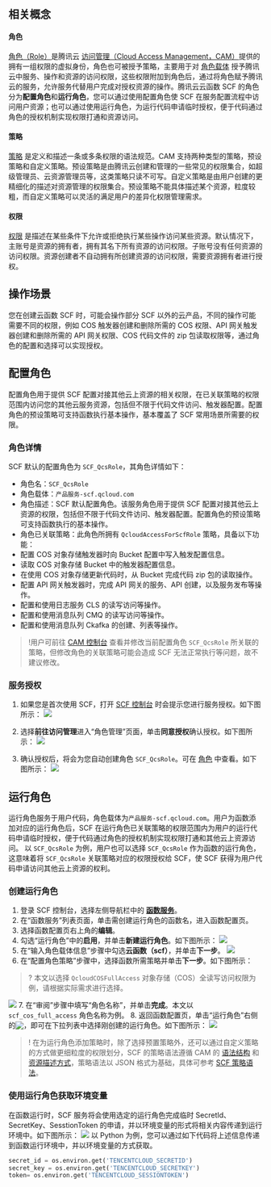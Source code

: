 
## 相关概念
#### 角色
[角色（Role）](https://cloud.tencent.com/document/product/598/19420)是腾讯云 [访问管理（Cloud Access Management，CAM）](https://cloud.tencent.com/document/product/598/10583)提供的拥有一组权限的虚拟身份，角色也可被授予策略，主要用于对 [角色载体](https://cloud.tencent.com/document/product/598/19421#.E8.A7.92.E8.89.B2.E8.BD.BD.E4.BD.93) 授予腾讯云中服务、操作和资源的访问权限，这些权限附加到角色后，通过将角色赋予腾讯云的服务，允许服务代替用户完成对授权资源的操作。腾讯云云函数 SCF 的角色分为**配置角色**和**运行角色**，您可以通过使用配置角色使 SCF 在服务配置流程中访问用户资源；也可以通过使用运行角色，为运行代码申请临时授权，便于代码通过角色的授权机制实现权限打通和资源访问。

#### 策略
[策略](https://cloud.tencent.com/document/product/598/10601) 是定义和描述一条或多条权限的语法规范。CAM 支持两种类型的策略，预设策略和自定义策略。预设策略是由腾讯云创建和管理的一些常见的权限集合，如超级管理员、云资源管理员等，这类策略只读不可写。自定义策略是由用户创建的更精细化的描述对资源管理的权限集合。预设策略不能具体描述某个资源，粒度较粗，而自定义策略可以灵活的满足用户的差异化权限管理需求。

#### 权限
[权限](https://cloud.tencent.com/document/product/598/10600) 是描述在某些条件下允许或拒绝执行某些操作访问某些资源。默认情况下，主账号是资源的拥有者，拥有其名下所有资源的访问权限。子账号没有任何资源的访问权限。资源创建者不自动拥有所创建资源的访问权限，需要资源拥有者进行授权。

## 操作场景
您在创建云函数 SCF 时，可能会操作部分 SCF 以外的云产品，不同的操作可能需要不同的权限，例如 COS 触发器创建和删除所需的 COS 权限、API 网关触发器创建和删除所需的 API 网关权限、COS 代码文件的 zip 包读取权限等，通过角色的配置和选择可以实现授权。

## 配置角色
配置角色用于提供 SCF 配置对接其他云上资源的相关权限，在已关联策略的权限范围内访问您的其他云服务资源，包括但不限于代码文件访问、触发器配置。配置角色的预设策略可支持函数执行基本操作，基本覆盖了 SCF 常用场景所需要的权限。

### 角色详情
SCF 默认的配置角色为 `SCF_QcsRole`，其角色详情如下：
- 角色名：`SCF_QcsRole` 
- 角色载体：`产品服务-scf.qcloud.com`
- 角色描述：SCF 默认配置角色。该服务角色用于提供 SCF 配置对接其他云上资源的权限，包括但不限于代码文件访问、触发器配置。配置角色的预设策略可支持函数执行的基本操作。
- 角色已关联策略：此角色所拥有 `QcloudAccessForScfRole` 策略，具备以下功能：
 - 配置 COS 对象存储触发器时向 Bucket 配置中写入触发配置信息。 
 - 读取 COS 对象存储 Bucket 中的触发器配置信息。 
 - 在使用 COS 对象存储更新代码时，从 Bucket 完成代码 zip 包的读取操作。 
 - 配置 API 网关触发器时，完成 API 网关的服务、API 创建，以及服务发布等操作。 
 - 配置和使用日志服务 CLS 的读写访问等操作。
 - 配置和使用消息队列 CMQ 的读写访问等操作。
 - 配置和使用消息队列 Ckafka 的创建、列表等操作。

>!用户可前往 [CAM 控制台](https://console.cloud.tencent.com/cam/overview) 查看并修改当前配置角色 `SCF_QcsRole` 所关联的策略，但修改角色的关联策略可能会造成 SCF 无法正常执行等问题，故不建议修改。
>

### 服务授权
1. 如果您是首次使用 SCF，打开 [SCF 控制台](https://console.cloud.tencent.com/scf/index?rid=1) 时会提示您进行服务授权。如下图所示：
![](https://main.qcloudimg.com/raw/e2c9a7755b2f1f1671a6cc12f47bdef6.png)

2. 选择**前往访问管理**进入“角色管理”页面，单击**同意授权**确认授权。如下图所示：
![](https://main.qcloudimg.com/raw/59611885715e48011cc4e7de393efa1c.png)

3. 确认授权后，将会为您自动创建角色 `SCF_QcsRole`。可在 [角色](https://console.cloud.tencent.com/cam/role) 中查看。如下图所示：
![](https://main.qcloudimg.com/raw/9702d15f8ade526bf55cb836be360ef7.png)

## 运行角色
运行角色服务于用户代码，角色载体为`产品服务-scf.qcloud.com`。用户为函数添加对应的运行角色后，SCF 在运行角色已关联策略的权限范围内为用户的运行代码申请临时授权，便于代码通过角色的授权机制实现权限打通和其他云上资源访问。
以 `SCF_QcsRole` 为例，用户也可以选择 `SCF_QcsRole` 作为函数的运行角色，这意味着将 `SCF_QcsRole` 关联策略对应的权限授权给 SCF，使 SCF 获得为用户代码申请访问其他云上资源的权利。

### 创建运行角色
1. 登录 SCF 控制台，选择左侧导航栏中的 **[函数服务](https://console.cloud.tencent.com/scf)**。
2. 在“函数服务”列表页面，单击需创建运行角色的函数名，进入函数配置页。
3. 选择函数配置页右上角的**编辑**。
4. 勾选“运行角色”中的**启用**，并单击**新建运行角色**。如下图所示：
![](https://main.qcloudimg.com/raw/c8d4e42e246ae3bab15db83c9f7e44df.png)
5. 在“输入角色载体信息”步骤中勾选**云函数（scf）**，并单击**下一步**。
![](https://main.qcloudimg.com/raw/61f45843b7a52b8edb1432c17618ff3c.png)
6. 在“配置角色策略”步骤中，选择函数所需策略并单击**下一步**。如下图所示：
>? 本文以选择 `QcloudCOSFullAccess` 对象存储（COS）全读写访问权限为例，请根据实际需求进行选择。
>
![](https://main.qcloudimg.com/raw/f4b2f40ca703f033e61f8a1911e7991e.png)
7. 在“审阅”步骤中填写“角色名称”，并单击**完成**。本文以 `scf_cos_full_access` 角色名称为例。 
8. 返回函数配置页，单击“运行角色”右侧的<img src="https://main.qcloudimg.com/raw/b32932fe6f9afabb88280c38bb287887.png" style="margin:-3px 0px">，即可在下拉列表中选择刚创建的运行角色。如下图所示：
![](https://main.qcloudimg.com/raw/f891ccabd030dfafd3119d10f28b42ea.png)
>! 在为运行角色添加策略时，除了选择预置策略外，还可以通过自定义策略的方式做更细粒度的权限划分，SCF 的策略语法遵循 CAM 的 [语法结构](https://cloud.tencent.com/document/product/598/10604) 和 [资源描述方式](https://cloud.tencent.com/document/product/598/10606)，策略语法以 JSON 格式为基础，具体可参考 [SCF 策略语法](https://cloud.tencent.com/document/product/583/47934)。
>

### 使用运行角色获取环境变量
在函数运行时，SCF 服务将会使用选定的运行角色完成临时 SecretId、SecretKey、SesstionToken 的申请，并以环境变量的形式将相关内容传递到运行环境中。如下图所示：
![](https://main.qcloudimg.com/raw/04d1d326e4a383d44c4d019a2207ba6e.png)
以 Python 为例，您可以通过如下代码将上述信息传递到函数运行环境中，并以环境变量的方式获取。
```python
secret_id = os.environ.get('TENCENTCLOUD_SECRETID')
secret_key = os.environ.get('TENCENTCLOUD_SECRETKEY')
token= os.environ.get('TENCENTCLOUD_SESSIONTOKEN')
```
